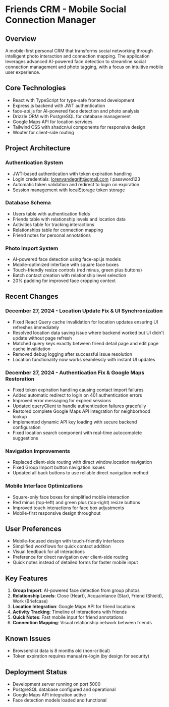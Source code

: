 # Friends CRM - Mobile Social Connection Manager

## Overview
A mobile-first personal CRM that transforms social networking through intelligent photo interaction and connection mapping. The application leverages advanced AI-powered face detection to streamline social connection management and photo tagging, with a focus on intuitive mobile user experience.

## Core Technologies
- React with TypeScript for type-safe frontend development
- Express.js backend with JWT authentication
- face-api.js for AI-powered face detection and photo analysis
- Drizzle ORM with PostgreSQL for database management
- Google Maps API for location services
- Tailwind CSS with shadcn/ui components for responsive design
- Wouter for client-side routing

## Project Architecture

### Authentication System
- JWT-based authentication with token expiration handling
- Login credentials: lorenvandegrift@gmail.com / password123
- Automatic token validation and redirect to login on expiration
- Session management with localStorage token storage

### Database Schema
- Users table with authentication fields
- Friends table with relationship levels and location data
- Activities table for tracking interactions
- Relationships table for connection mapping
- Friend notes for personal annotations

### Photo Import System
- AI-powered face detection using face-api.js models
- Mobile-optimized interface with square face boxes
- Touch-friendly resize controls (red minus, green plus buttons)
- Batch contact creation with relationship level selection
- 20% padding for improved face cropping context

## Recent Changes

### December 27, 2024 - Location Update Fix & UI Synchronization
- Fixed React Query cache invalidation for location updates ensuring UI refreshes immediately
- Resolved location data saving issue where backend worked but UI didn't update without page refresh
- Matched query keys exactly between friend detail page and edit page cache invalidation
- Removed debug logging after successful issue resolution
- Location functionality now works seamlessly with instant UI updates

### December 27, 2024 - Authentication Fix & Google Maps Restoration
- Fixed token expiration handling causing contact import failures
- Added automatic redirect to login on 401 authentication errors
- Improved error messaging for expired sessions
- Updated queryClient to handle authentication failures gracefully
- Restored complete Google Maps API integration for neighborhood lookup
- Implemented dynamic API key loading with secure backend configuration
- Fixed location search component with real-time autocomplete suggestions

### Navigation Improvements
- Replaced client-side routing with direct window.location navigation
- Fixed Group Import button navigation issues
- Updated all back buttons to use reliable direct navigation method

### Mobile Interface Optimizations
- Square-only face boxes for simplified mobile interaction
- Red minus (top-left) and green plus (top-right) resize buttons
- Improved touch interactions for face box adjustments
- Mobile-first responsive design throughout

## User Preferences
- Mobile-focused design with touch-friendly interfaces
- Simplified workflows for quick contact addition
- Visual feedback for all interactions
- Preference for direct navigation over client-side routing
- Quick notes instead of detailed forms for faster mobile input

## Key Features
1. **Group Import**: AI-powered face detection from group photos
2. **Relationship Levels**: Close (Heart), Acquaintance (Star), Friend (Shield), Work (Briefcase)
3. **Location Integration**: Google Maps API for friend locations
4. **Activity Tracking**: Timeline of interactions with friends
5. **Quick Notes**: Fast mobile input for friend annotations
6. **Connection Mapping**: Visual relationship network between friends

## Known Issues
- Browserslist data is 8 months old (non-critical)
- Token expiration requires manual re-login (by design for security)

## Deployment Status
- Development server running on port 5000
- PostgreSQL database configured and operational
- Google Maps API integration active
- Face detection models loaded and functional